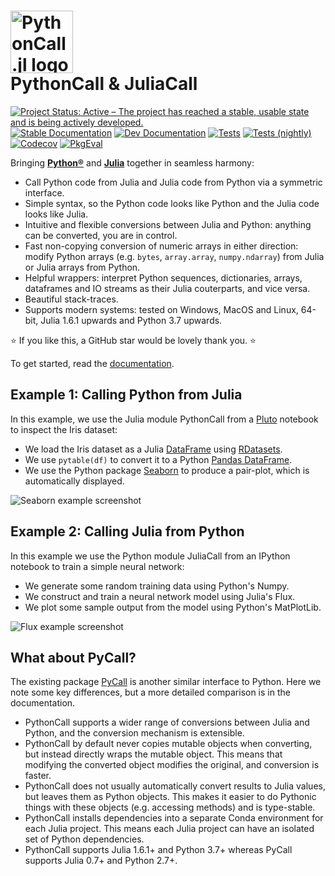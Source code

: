 <h1><img src="https://raw.githubusercontent.com/cjdoris/PythonCall.jl/main/docs/src/assets/logo.png" alt="PythonCall.jl logo" style="width: 100px;"><br>PythonCall &amp;&nbsp;JuliaCall</h1>

[![Project Status: Active – The project has reached a stable, usable state and is being actively developed.](https://www.repostatus.org/badges/latest/active.svg)](https://www.repostatus.org/#active)
[![Stable Documentation](https://img.shields.io/badge/docs-stable-blue.svg)](https://cjdoris.github.io/PythonCall.jl/stable)
[![Dev Documentation](https://img.shields.io/badge/docs-dev-blue.svg)](https://cjdoris.github.io/PythonCall.jl/dev)
[![Tests](https://github.com/cjdoris/PythonCall.jl/actions/workflows/tests.yml/badge.svg)](https://github.com/cjdoris/PythonCall.jl/actions/workflows/tests.yml)
[![Tests (nightly)](https://github.com/cjdoris/PythonCall.jl/actions/workflows/tests-nightly.yml/badge.svg)](https://github.com/cjdoris/PythonCall.jl/actions/workflows/tests-nightly.yml)
[![Codecov](https://codecov.io/gh/cjdoris/PythonCall.jl/branch/main/graph/badge.svg?token=A813UUIHGS)](https://codecov.io/gh/cjdoris/PythonCall.jl)
[![PkgEval](https://juliaci.github.io/NanosoldierReports/pkgeval_badges/P/PythonCall.svg)](https://juliaci.github.io/NanosoldierReports/pkgeval_badges/P/PythonCall.html)

Bringing [**Python®**](https://www.python.org/) and [**Julia**](https://julialang.org/) together in seamless harmony:
- Call Python code from Julia and Julia code from Python via a symmetric interface.
- Simple syntax, so the Python code looks like Python and the Julia code looks like Julia.
- Intuitive and flexible conversions between Julia and Python: anything can be converted, you are in control.
- Fast non-copying conversion of numeric arrays in either direction: modify Python arrays (e.g. `bytes`, `array.array`, `numpy.ndarray`) from Julia or Julia arrays from Python.
- Helpful wrappers: interpret Python sequences, dictionaries, arrays, dataframes and IO streams as their Julia couterparts, and vice versa.
- Beautiful stack-traces.
- Supports modern systems: tested on Windows, MacOS and Linux, 64-bit, Julia 1.6.1 upwards and Python 3.7 upwards.

⭐ If you like this, a GitHub star would be lovely thank you. ⭐

To get started, read the [documentation](https://cjdoris.github.io/PythonCall.jl/stable).

## Example 1: Calling Python from Julia

In this example, we use the Julia module PythonCall from a [Pluto](https://github.com/fonsp/Pluto.jl) notebook to inspect the Iris dataset:
- We load the Iris dataset as a Julia [DataFrame](https://dataframes.juliadata.org/stable/) using [RDatasets](https://github.com/JuliaStats/RDatasets.jl).
- We use `pytable(df)` to convert it to a Python [Pandas DataFrame](https://pandas.pydata.org/).
- We use the Python package [Seaborn](https://seaborn.pydata.org/) to produce a pair-plot, which is automatically displayed.

![Seaborn example screenshot](https://raw.githubusercontent.com/cjdoris/PythonCall.jl/main/examples/seaborn.png)

## Example 2: Calling Julia from Python

In this example we use the Python module JuliaCall from an IPython notebook to train a simple neural network:
- We generate some random training data using Python's Numpy.
- We construct and train a neural network model using Julia's Flux.
- We plot some sample output from the model using Python's MatPlotLib.

![Flux example screenshot](https://raw.githubusercontent.com/cjdoris/PythonCall.jl/main/examples/flux.png)

## What about PyCall?

The existing package [PyCall](https://github.com/JuliaPy/PyCall.jl) is another similar interface to Python. Here we note some key differences, but a more detailed comparison is in the documentation.
- PythonCall supports a wider range of conversions between Julia and Python, and the conversion mechanism is extensible.
- PythonCall by default never copies mutable objects when converting, but instead directly wraps the mutable object. This means that modifying the converted object modifies the original, and conversion is faster.
- PythonCall does not usually automatically convert results to Julia values, but leaves them as Python objects. This makes it easier to do Pythonic things with these objects (e.g. accessing methods) and is type-stable.
- PythonCall installs dependencies into a separate Conda environment for each Julia project. This means each Julia project can have an isolated set of Python dependencies.
- PythonCall supports Julia 1.6.1+ and Python 3.7+ whereas PyCall supports Julia 0.7+ and Python 2.7+.
